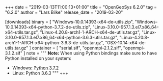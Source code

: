 +++
date = "2019-03-13T11:00:13+01:00"
title = "OpenGeoSys 6.2.0"
tag = "6.2.0"
author = "Lars Bilke"
release_date = "2019-03-20"

[downloads]
binary = [
    "Windows-10.0.14393-x64-de-utils.zip",
    "Windows-10.0.14393-x64-python-3.7.2-de-utils.zip",
    "Linux-3.10.0-957.1.3.el7.x86_64-x64-utils.tar.gz",
    "Linux-4.20.8-arch1-1-ARCH-x64-de-utils.tar.gz",
    "Linux-3.10.0-957.1.3.el7.x86_64-x64-python-3.6.3-utils.tar.gz",
    "Linux-4.20.8-arch1-1-ARCH-x64-python-3.6.3-de-utils.tar.gz",
    "OSX-10.14-x64-de-utils.tar.gz"
]
container = [
    "serial.sif",
    "openmpi-2.1.2.sif",
    "openmpi-3.1.2.sif"
]
note = """
**Note:** When using Python bindings make sure to have Python installed on your system:

- Windows: [Python 3.7.2](https://www.python.org/ftp/python/3.7.2/python-3.7.2-amd64-webinstall.exe)
- Linux: Python 3.6.3
"""
+++
